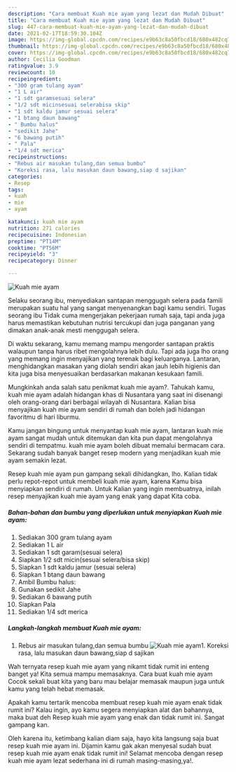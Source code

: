 ```yaml
---
description: "Cara membuat Kuah mie ayam yang lezat dan Mudah Dibuat"
title: "Cara membuat Kuah mie ayam yang lezat dan Mudah Dibuat"
slug: 447-cara-membuat-kuah-mie-ayam-yang-lezat-dan-mudah-dibuat
date: 2021-02-17T18:59:30.104Z
image: https://img-global.cpcdn.com/recipes/e9b63c8a50fbcd18/680x482cq70/kuah-mie-ayam-foto-resep-utama.jpg
thumbnail: https://img-global.cpcdn.com/recipes/e9b63c8a50fbcd18/680x482cq70/kuah-mie-ayam-foto-resep-utama.jpg
cover: https://img-global.cpcdn.com/recipes/e9b63c8a50fbcd18/680x482cq70/kuah-mie-ayam-foto-resep-utama.jpg
author: Cecilia Goodman
ratingvalue: 3.9
reviewcount: 10
recipeingredient:
- "300 gram tulang ayam"
- "1 L air"
- "1 sdt garamsesuai selera"
- "1/2 sdt micinsesuai selerabisa skip"
- "1 sdt kaldu jamur sesuai selera"
- "1 btang daun bawang"
- " Bumbu halus"
- "sedikit Jahe"
- "6 bawang putih"
- " Pala"
- "1/4 sdt merica"
recipeinstructions:
- "Rebus air masukan tulang,dan semua bumbu"
- "Koreksi rasa, lalu masukan daun bawang,siap d sajikan"
categories:
- Resep
tags:
- kuah
- mie
- ayam

katakunci: kuah mie ayam 
nutrition: 271 calories
recipecuisine: Indonesian
preptime: "PT14M"
cooktime: "PT56M"
recipeyield: "3"
recipecategory: Dinner

---
```



![Kuah mie ayam](https://img-global.cpcdn.com/recipes/e9b63c8a50fbcd18/680x482cq70/kuah-mie-ayam-foto-resep-utama.jpg)

Selaku seorang ibu, menyediakan santapan menggugah selera pada famili merupakan suatu hal yang sangat menyenangkan bagi kamu sendiri. Tugas seorang ibu Tidak cuma mengerjakan pekerjaan rumah saja, tapi anda juga harus memastikan kebutuhan nutrisi tercukupi dan juga panganan yang dimakan anak-anak mesti menggugah selera.

Di waktu  sekarang, kamu memang mampu mengorder santapan praktis walaupun tanpa harus ribet mengolahnya lebih dulu. Tapi ada juga lho orang yang memang ingin menyajikan yang terenak bagi keluarganya. Lantaran, menghidangkan masakan yang diolah sendiri akan jauh lebih higienis dan kita juga bisa menyesuaikan berdasarkan makanan kesukaan famili. 



Mungkinkah anda salah satu penikmat kuah mie ayam?. Tahukah kamu, kuah mie ayam adalah hidangan khas di Nusantara yang saat ini disenangi oleh orang-orang dari berbagai wilayah di Nusantara. Kalian bisa menyajikan kuah mie ayam sendiri di rumah dan boleh jadi hidangan favoritmu di hari liburmu.

Kamu jangan bingung untuk menyantap kuah mie ayam, lantaran kuah mie ayam sangat mudah untuk ditemukan dan kita pun dapat mengolahnya sendiri di tempatmu. kuah mie ayam boleh dibuat memalui bermacam cara. Sekarang sudah banyak banget resep modern yang menjadikan kuah mie ayam semakin lezat.

Resep kuah mie ayam pun gampang sekali dihidangkan, lho. Kalian tidak perlu repot-repot untuk membeli kuah mie ayam, karena Kamu bisa menyiapkan sendiri di rumah. Untuk Kalian yang ingin membuatnya, inilah resep menyajikan kuah mie ayam yang enak yang dapat Kita coba.

<!--inarticleads1-->

##### Bahan-bahan dan bumbu yang diperlukan untuk menyiapkan Kuah mie ayam:

1. Sediakan 300 gram tulang ayam
1. Sediakan 1 L air
1. Sediakan 1 sdt garam(sesuai selera)
1. Siapkan 1/2 sdt micin(sesuai selera/bisa skip)
1. Siapkan 1 sdt kaldu jamur (sesuai selera)
1. Siapkan 1 btang daun bawang
1. Ambil  Bumbu halus:
1. Gunakan sedikit Jahe
1. Sediakan 6 bawang putih
1. Siapkan  Pala
1. Sediakan 1/4 sdt merica




<!--inarticleads2-->

##### Langkah-langkah membuat Kuah mie ayam:

1. Rebus air masukan tulang,dan semua bumbu
<img src="https://img-global.cpcdn.com/steps/2423bc3c1be1d839/160x128cq70/kuah-mie-ayam-langkah-memasak-1-foto.jpg" alt="Kuah mie ayam">1. Koreksi rasa, lalu masukan daun bawang,siap d sajikan




Wah ternyata resep kuah mie ayam yang nikamt tidak rumit ini enteng banget ya! Kita semua mampu memasaknya. Cara buat kuah mie ayam Cocok sekali buat kita yang baru mau belajar memasak maupun juga untuk kamu yang telah hebat memasak.

Apakah kamu tertarik mencoba membuat resep kuah mie ayam enak tidak rumit ini? Kalau ingin, ayo kamu segera menyiapkan alat dan bahannya, maka buat deh Resep kuah mie ayam yang enak dan tidak rumit ini. Sangat gampang kan. 

Oleh karena itu, ketimbang kalian diam saja, hayo kita langsung saja buat resep kuah mie ayam ini. Dijamin kamu gak akan menyesal sudah buat resep kuah mie ayam enak tidak rumit ini! Selamat mencoba dengan resep kuah mie ayam lezat sederhana ini di rumah masing-masing,ya!.

